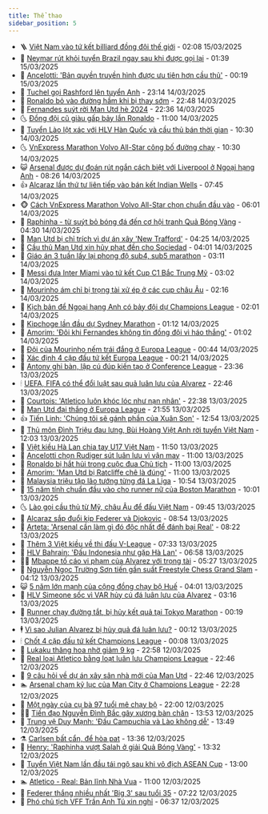 ```yaml
---
title: Thể thao
sidebar_position: 5
---
```


<!-- vnexpress-the-thao:START -->
- 🪜 [Việt Nam vào tứ kết billiard đồng đội thế giới](https://vnexpress.net/viet-nam-vao-tu-ket-billiard-dong-doi-the-gioi-4861583.html) - 02:08 15/03/2025
- 🦩 [Neymar rút khỏi tuyển Brazil ngay sau khi được gọi lại](https://vnexpress.net/neymar-rut-khoi-tuyen-brazil-ngay-sau-khi-duoc-goi-lai-4861575.html) - 01:39 15/03/2025
- 🧰 [Ancelotti: &#39;Bản quyền truyền hình được ưu tiên hơn cầu thủ&#39;](https://vnexpress.net/ancelotti-ban-quyen-truyen-hinh-duoc-uu-tien-hon-cau-thu-4861550.html) - 00:19 15/03/2025
- 🤗 [Tuchel gọi Rashford lên tuyển Anh](https://vnexpress.net/tuchel-goi-rashford-len-tuyen-anh-4861543.html) - 23:14 14/03/2025
- 🥳 [Ronaldo bỏ vào đường hầm khi bị thay sớm](https://vnexpress.net/ronaldo-bo-vao-duong-ham-khi-bi-thay-som-4861541.html) - 22:48 14/03/2025
- 🦣 [Fernandes suýt rời Man Utd hè 2024](https://vnexpress.net/fernandes-suyt-roi-man-utd-he-2024-4861423.html) - 22:36 14/03/2025
- 🌜 [Đồng đội cũ giàu gấp bảy lần Ronaldo](https://vnexpress.net/dong-doi-cu-giau-gap-bay-lan-ronaldo-4861379.html) - 11:00 14/03/2025
- 🫶 [Tuyển Lào lột xác với HLV Hàn Quốc và cầu thủ bán thời gian](https://vnexpress.net/tuyen-lao-lot-xac-voi-hlv-han-quoc-va-cau-thu-ban-thoi-gian-4861447.html) - 10:30 14/03/2025
- 🌜 [VnExpress Marathon Volvo All-Star công bố đường chạy](https://vnexpress.net/vnexpress-marathon-volvo-all-star-cong-bo-duong-chay-4861268.html) - 10:30 14/03/2025
- 😺 [Arsenal được dự đoán rút ngắn cách biệt với Liverpool ở Ngoại hạng Anh](https://vnexpress.net/arsenal-duoc-du-doan-rut-ngan-cach-biet-voi-liverpool-o-ngoai-hang-anh-4861300.html) - 08:26 14/03/2025
- 👍 [Alcaraz lần thứ tư liên tiếp vào bán kết Indian Wells](https://vnexpress.net/alcaraz-lan-thu-tu-lien-tiep-vao-ban-ket-indian-wells-4861375.html) - 07:45 14/03/2025
- 🐵 [Cách VnExpress Marathon Volvo All-Star chọn chuẩn đầu vào](https://vnexpress.net/cach-vnexpress-marathon-volvo-all-star-chon-chuan-dau-vao-4860693.html) - 06:01 14/03/2025
- 💫 [Raphinha - từ suýt bỏ bóng đá đến cơ hội tranh Quả Bóng Vàng](https://vnexpress.net/raphinha-tu-suyt-bo-bong-da-den-co-hoi-tranh-qua-bong-vang-4860764.html) - 04:30 14/03/2025
- 🦆 [Man Utd bị chỉ trích vì dự án xây &#39;New Trafford&#39;](https://vnexpress.net/man-utd-bi-chi-trich-vi-du-an-xay-new-trafford-4861089.html) - 04:25 14/03/2025
- 🙉 [Cầu thủ Man Utd xin hủy phạt đền cho Sociedad](https://vnexpress.net/cau-thu-man-utd-xin-huy-phat-den-cho-sociedad-4861222.html) - 04:01 14/03/2025
- 📝 [Giáo án 3 tuần lấy lại phong độ sub4, sub5 marathon](https://vnexpress.net/giao-an-3-tuan-lay-lai-phong-do-sub4-sub5-marathon-4860344.html) - 03:11 14/03/2025
- 💯 [Messi đưa Inter Miami vào tứ kết Cup C1 Bắc Trung Mỹ](https://vnexpress.net/messi-dua-inter-miami-vao-tu-ket-cup-c1-bac-trung-my-4861209.html) - 03:02 14/03/2025
- 🌈 [Mourinho ám chỉ bị trọng tài xử ép ở các cup châu Âu](https://vnexpress.net/mourinho-am-chi-bi-trong-tai-xu-ep-o-cac-cup-chau-au-4861155.html) - 02:16 14/03/2025
- 🦩 [Kịch bản để Ngoại hạng Anh có bảy đội dự Champions League](https://vnexpress.net/kich-ban-de-ngoai-hang-anh-co-bay-doi-du-champions-league-4861104.html) - 02:01 14/03/2025
- 🐲 [Kipchoge lần đầu dự Sydney Marathon](https://vnexpress.net/kipchoge-lan-dau-du-sydney-marathon-4861130.html) - 01:12 14/03/2025
- 🌁 [Amorim: &#39;Đôi khi Fernandes không tin đồng đội vì háo thắng&#39;](https://vnexpress.net/amorim-doi-khi-fernandes-khong-tin-dong-doi-vi-hao-thang-4861111.html) - 01:02 14/03/2025
- 💯 [Đội của Mourinho nếm trái đắng ở Europa League](https://vnexpress.net/doi-cua-mourinho-nem-trai-dang-o-europa-league-4861106.html) - 00:44 14/03/2025
- 🌝 [Xác định 4 cặp đấu tứ kết Europa League](https://vnexpress.net/xac-dinh-4-cap-dau-tu-ket-europa-league-4861101.html) - 00:21 14/03/2025
- 🤖 [Antony ghi bàn, lập cú đúp kiến tạo ở Conference League](https://vnexpress.net/antony-ghi-ban-lap-cu-dup-kien-tao-o-conference-league-4861096.html) - 23:36 13/03/2025
- 🕯 [UEFA, FIFA có thể đổi luật sau quả luân lưu của Alvarez](https://vnexpress.net/uefa-fifa-co-the-doi-luat-sau-qua-luan-luu-cua-alvarez-4861079.html) - 22:46 13/03/2025
- 🧰 [Courtois: &#39;Atletico luôn khóc lóc như nạn nhân&#39;](https://vnexpress.net/courtois-atletico-luon-khoc-loc-nhu-nan-nhan-4861054.html) - 22:38 13/03/2025
- 🥳 [Man Utd đại thắng ở Europa League](https://vnexpress.net/man-utd-dai-thang-o-europa-league-4861095.html) - 21:55 13/03/2025
- 👍 [Tiến Linh: &#39;Chúng tôi sẽ gánh phần của Xuân Son&#39;](https://vnexpress.net/tien-linh-chung-toi-se-ganh-phan-cua-xuan-son-4861046.html) - 12:54 13/03/2025
- 💪 [Thủ môn Đình Triệu đau lưng, Bùi Hoàng Việt Anh rời tuyển Việt Nam](https://vnexpress.net/thu-mon-dinh-trieu-dau-lung-bui-hoang-viet-anh-roi-tuyen-viet-nam-4861043.html) - 12:03 13/03/2025
- 👹 [Việt kiều Hà Lan chia tay U17 Việt Nam](https://vnexpress.net/viet-kieu-ha-lan-chia-tay-u17-viet-nam-4861044.html) - 11:50 13/03/2025
- 🧰 [Ancelotti chọn Rudiger sút luân lưu vì vận may](https://vnexpress.net/ancelotti-chon-rudiger-sut-luan-luu-vi-van-may-4860698.html) - 11:00 13/03/2025
- 🚀 [Ronaldo bị hắt hủi trong cuộc đua Chủ tịch](https://vnexpress.net/ronaldo-bi-hat-hui-trong-cuoc-dua-chu-tich-4860872.html) - 11:00 13/03/2025
- 🎃 [Amorim: &#39;Man Utd bị Ratcliffe chê là đúng&#39;](https://vnexpress.net/amorim-man-utd-bi-ratcliffe-che-la-dung-4860857.html) - 11:00 13/03/2025
- 🧰 [Malaysia triệu tập lão tướng từng đá La Liga](https://vnexpress.net/malaysia-trieu-tap-lao-tuong-tung-da-la-liga-4861024.html) - 10:54 13/03/2025
- 👀 [15 năm tính chuẩn đầu vào cho runner nữ của Boston Marathon](https://vnexpress.net/15-nam-tinh-chuan-dau-vao-cho-runner-nu-cua-boston-marathon-4860092.html) - 10:01 13/03/2025
- 🌜 [Lào gọi cầu thủ từ Mỹ, châu Âu để đấu Việt Nam](https://vnexpress.net/lao-goi-cau-thu-tu-my-chau-au-de-dau-viet-nam-4860993.html) - 09:45 13/03/2025
- 🫶 [Alcaraz sắp đuổi kịp Federer và Djokovic](https://vnexpress.net/alcaraz-sap-duoi-kip-federer-va-djokovic-4860912.html) - 08:54 13/03/2025
- 🦄 [Arteta: &#39;Arsenal cần làm gì đó độc nhất để đánh bại Real&#39;](https://vnexpress.net/arteta-arsenal-can-lam-gi-do-doc-nhat-de-danh-bai-real-4860865.html) - 08:22 13/03/2025
- 🥳 [Thêm 3 Việt kiều về thi đấu V-League](https://vnexpress.net/them-3-viet-kieu-ve-thi-dau-v-league-4860886.html) - 07:33 13/03/2025
- 🐲 [HLV Bahrain: &#39;Đấu Indonesia như gặp Hà Lan&#39;](https://vnexpress.net/hlv-bahrain-dau-indonesia-nhu-gap-ha-lan-4860848.html) - 06:58 13/03/2025
- 🧑‍🏫 [Mbappe tố cáo vi phạm của Alvarez với trọng tài](https://vnexpress.net/mbappe-to-cao-vi-pham-cua-alvarez-voi-trong-tai-4860735.html) - 05:27 13/03/2025
- 🤔 [Nguyễn Ngọc Trường Sơn tiến gần suất Freestyle Chess Grand Slam](https://vnexpress.net/nguyen-ngoc-truong-son-tien-gan-suat-freestyle-chess-grand-slam-4860713.html) - 04:12 13/03/2025
- 😺 [5 năm lớn mạnh của cộng đồng chạy bộ Huế](https://vnexpress.net/5-nam-lon-manh-cua-cong-dong-chay-bo-hue-4860350.html) - 04:01 13/03/2025
- 💪 [HLV Simeone sốc vì VAR hủy cú đá luân lưu của Alvarez](https://vnexpress.net/hlv-simeone-soc-vi-var-huy-cu-da-luan-luu-cua-alvarez-4860725.html) - 03:16 13/03/2025
- 💼 [Runner chạy đường tắt, bị hủy kết quả tại Tokyo Marathon](https://vnexpress.net/runner-chay-duong-tat-bi-huy-ket-qua-tai-tokyo-marathon-4860611.html) - 00:19 13/03/2025
- 🕴 [Vì sao Julian Alvarez bị hủy quả đá luân lưu?](https://vnexpress.net/vi-sao-julian-alvarez-bi-huy-qua-da-luan-luu-4860620.html) - 00:12 13/03/2025
- 🕯 [Chốt 4 cặp đấu tứ kết Champions League](https://vnexpress.net/chot-4-cap-dau-tu-ket-champions-league-4860614.html) - 00:08 13/03/2025
- 📝 [Lukaku thăng hoa nhờ giảm 9 kg](https://vnexpress.net/lukaku-thang-hoa-nho-giam-9-kg-4860493.html) - 22:58 12/03/2025
- 🧐 [Real loại Atletico bằng loạt luân lưu Champions League](https://vnexpress.net/real-loai-atletico-bang-loat-luan-luu-champions-league-4860608.html) - 22:46 12/03/2025
- 🙉 [9 câu hỏi về dự án xây sân nhà mới của Man Utd](https://vnexpress.net/9-cau-hoi-ve-du-an-xay-san-nha-moi-cua-man-utd-4860575.html) - 22:46 12/03/2025
- 🏊 [Arsenal chạm kỷ lục của Man City ở Champions League](https://vnexpress.net/arsenal-cham-ky-luc-cua-man-city-o-champions-league-4860609.html) - 22:28 12/03/2025
- 🌊 [Một ngày của cụ bà 97 tuổi mê chạy bộ](https://vnexpress.net/mot-ngay-cua-cu-ba-97-tuoi-me-chay-bo-vnepre-4860200.html) - 22:00 12/03/2025
- 👨‍🏫 [Tiền đạo Nguyễn Đình Bắc gãy xương bàn chân](https://vnexpress.net/tien-dao-nguyen-dinh-bac-gay-xuong-ban-chan-4860572.html) - 13:53 12/03/2025
- 🥷 [Trung vệ Duy Mạnh: &#39;Đấu Campuchia và Lào không dễ&#39;](https://vnexpress.net/trung-ve-duy-manh-dau-campuchia-va-lao-khong-de-4860567.html) - 13:49 12/03/2025
- ⚗️ [Carlsen bất cẩn, để hòa pat](https://vnexpress.net/carlsen-bat-can-de-hoa-pat-4860562.html) - 13:36 12/03/2025
- 🌮 [Henry: &#39;Raphinha vượt Salah ở giải Quả Bóng Vàng&#39;](https://vnexpress.net/henry-raphinha-vuot-salah-o-giai-qua-bong-vang-4860502.html) - 13:32 12/03/2025
- 🤩 [Tuyển Việt Nam lần đầu tái ngộ sau khi vô địch ASEAN Cup](https://vnexpress.net/tuyen-viet-nam-lan-dau-tai-ngo-sau-khi-vo-dich-asean-cup-4860559.html) - 13:00 12/03/2025
- 🏊 [Atletico - Real: Bản lĩnh Nhà Vua](https://vnexpress.net/atletico-real-ban-linh-nha-vua-4860338.html) - 11:00 12/03/2025
- 🐎 [Federer thắng nhiều nhất &#39;Big 3&#39; sau tuổi 35](https://vnexpress.net/federer-thang-nhieu-nhat-big-3-sau-tuoi-35-4860211.html) - 07:22 12/03/2025
- 💫 [Phó chủ tịch VFF Trần Anh Tú xin nghỉ](https://vnexpress.net/pho-chu-tich-vff-tran-anh-tu-xin-nghi-4860353.html) - 06:37 12/03/2025<!-- vnexpress-the-thao:END -->
